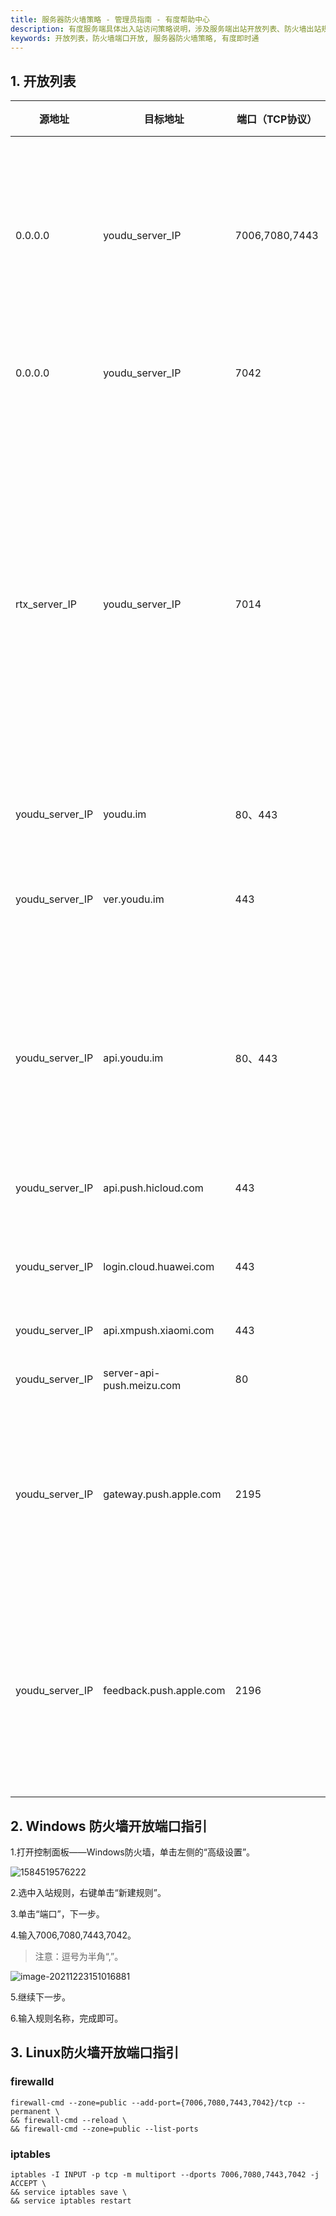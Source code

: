 ```yaml
---
title: 服务器防火墙策略 - 管理员指南 - 有度帮助中心
description: 有度服务端具体出入站访问策略说明，涉及服务端出站开放列表、防火墙出站规则指引。
keywords: 开放列表，防火墙端口开放, 服务器防火墙策略, 有度即时通
---
```


## 1. 开放列表

| 源地址          | 目标地址                  | 端口（TCP协议） | 方向 | 说明                                                         |
| --------------- | ------------------------- | --------------- | ---- | ------------------------------------------------------------ |
| 0.0.0.0         | youdu_server_IP           | 7006,7080,7443  | 入站 | 有度客户端访问服务器。**必须全部开放，缺一不可。**           |
| 0.0.0.0         | youdu_server_IP           | 7042            | 入站 | 有度PC端远程协助。                                           |
| rtx_server_IP   | youdu_server_IP           | 7014            | 入站 | 腾讯通RTX服务器访问有度服务器。RTX与有度并行时才需要开放，**独立使用有度、非RTX用户无需开放。** |
| youdu_server_IP | youdu.im                  | 80、443         | 出站 | 有度官网                                                     |
| youdu_server_IP | ver.youdu.im              | 443             | 出站 | 管理后台检测有度PC客户端新版本。                             |
| youdu_server_IP | api.youdu.im              | 80、443         | 出站 | 苹果手机，使用有度标准APP时的消息推送通道。                  |
| youdu_server_IP | api.push.hicloud.com      | 443             | 出站 | 华为推送通道（接口）                                         |
| youdu_server_IP | login.cloud.huawei.com    | 443             | 出站 | 华为推送通道（验证）                                         |
| youdu_server_IP | api.xmpush.xiaomi.com     | 443             | 出站 | 小米推送通道                                                 |
| youdu_server_IP | server-api-push.meizu.com | 80              | 出站 | 魅族推送通道                                                 |
| youdu_server_IP | gateway.push.apple.com    | 2195            | 出站 | 苹果手机，使用有度定制版APP时的苹果推送通道                  |
| youdu_server_IP | feedback.push.apple.com   | 2196            | 出站 | 苹果手机，使用有度定制版APP时的苹果推送通道（反馈）          |

## 2. Windows 防火墙开放端口指引

1.打开控制面板——Windows防火墙，单击左侧的“高级设置”。

![1584519576222](res/a01_00004/1584519576222.png)

2.选中入站规则，右键单击“新建规则”。

3.单击“端口”，下一步。

4.输入7006,7080,7443,7042。

> 注意：逗号为半角“,”。

![image-20211223151016881](res/a01_00004/image-20211223151016881.png)

5.继续下一步。

6.输入规则名称，完成即可。

## 3. Linux防火墙开放端口指引

### firewalld

```
firewall-cmd --zone=public --add-port={7006,7080,7443,7042}/tcp --permanent \
&& firewall-cmd --reload \
&& firewall-cmd --zone=public --list-ports
```

### iptables

```
iptables -I INPUT -p tcp -m multiport --dports 7006,7080,7443,7042 -j ACCEPT \
&& service iptables save \
&& service iptables restart
```

